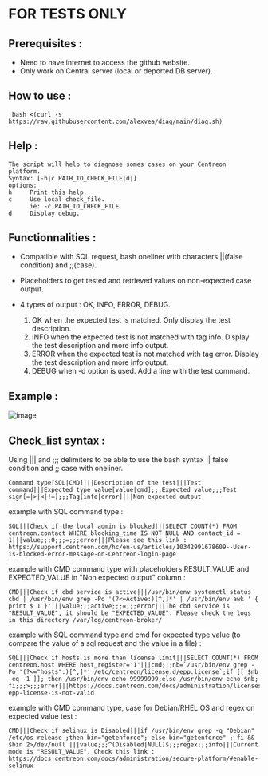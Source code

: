 # FOR TESTS ONLY

## Prerequisites :

* Need to have internet to access the github website.
* Only work on Central server (local or deported DB server).

## How to use : 
```
 bash <(curl -s https://raw.githubusercontent.com/alexvea/diag/main/diag.sh)
```
## Help :
```
The script will help to diagnose somes cases on your Centreon platform.
Syntax: [-h|c PATH_TO_CHECK_FILE|d|]
options:
h     Print this help.
c     Use local check_file.
      ie: -c PATH_TO_CHECK_FILE
d     Display debug.

```

## Functionnalities :

* Compatible with SQL request, bash oneliner with characters ||(false condition) and ;;(case).
* Placeholders to get tested and retrieved values on non-expected case output.
* 4 types of output : OK, INFO, ERROR, DEBUG.

  1. OK when the expected test is matched. Only display the test description.
  2. INFO when the expected test is not matched with tag info. Display the test description and more info output.
  3. ERROR when the expected test is not matched with tag error. Display the test description and more info output.
  4. DEBUG when -d option is used. Add a line with the test command.
 

## Example :
![image](https://github.com/alexvea/diag/assets/35368807/726d4978-ba46-44d5-bc5b-2baa0bde74d5)

## Check_list syntax :

Using ||| and ;;; delimiters to be able to use the bash syntax || false condition and ;; case with oneliner.  

```
Command type[SQL|CMD]|||Description of the test|||Test command|||Expected type value[value|cmd];;;Expected value;;;Test sign[=|>|<|!=];;;Tag[info|error]|||Non expected output
```
example with SQL command type :
```
SQL|||Check if the local admin is blocked|||SELECT COUNT(*) FROM centreon.contact WHERE blocking_time IS NOT NULL AND contact_id = 1|||value;;;0;;;=;;;error|||Please see this link : https://support.centreon.com/hc/en-us/articles/10342991678609--User-is-blocked-error-message-on-Centreon-login-page
```
example with CMD command type with placeholders RESULT_VALUE and EXPECTED_VALUE in "Non expected output" column : 
```
CMD|||Check if cbd service is active|||/usr/bin/env systemctl status cbd | /usr/bin/env grep -Po '(?<=Active:)[^,]*' | /usr/bin/env awk ' { print $ 1 }'|||value;;;active;;;=;;;error|||The cbd service is "RESULT_VALUE", it should be "EXPECTED_VALUE". Please check the logs in this directory /var/log/centreon-broker/
```
example with SQL command type and cmd for expected type value (to compare the value of a sql request and the value in a file) :
```
SQL|||Check if hosts is more than license limit|||SELECT COUNT(*) FROM centreon.host WHERE host_register='1'|||cmd;;;nb=`/usr/bin/env grep -Po '(?<="hosts":)[^,]*' /etc/centreon/license.d/epp.license`;if [[ $nb -eq -1 ]]; then /usr/bin/env echo 99999999;else /usr/bin/env echo $nb; fi;;;>;;;error|||https://docs.centreon.com/docs/administration/licenses/#your-epp-license-is-not-valid
```
example with CMD command type, case for Debian/RHEL OS and regex on expected value test : 
```
CMD|||Check if selinux is Disabled|||if /usr/bin/env grep -q "Debian" /etc/os-release ;then bin="getenforce"; else bin="getenforce" ; fi && $bin 2>/dev/null |||value;;;^(Disabled|NULL)$;;;regex;;;info|||Current mode is "RESULT_VALUE". Check this link : https://docs.centreon.com/docs/administration/secure-platform/#enable-selinux
```



